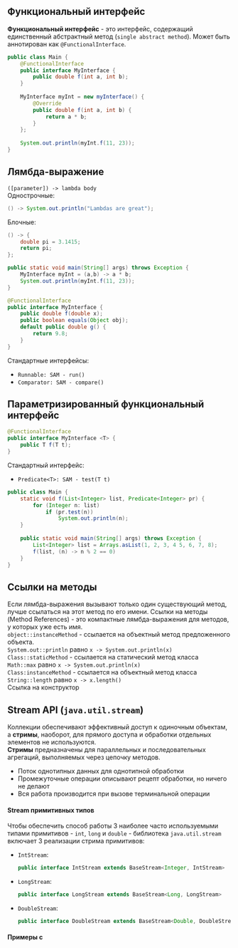 ## Функциональный интерфейс
**Функциональный интерфейс** - это интерфейс, содержащий единственный абстрактный метод (`single abstract method`). Может быть аннотирован как `@FunctionalInterface`.
```java
public class Main {
	@FunctionalInterface
	public interface MyInterface {
		public double f(int a, int b);
	}
	
	MyInterface myInt = new myInterface() {
		@Override
		public double f(int a, int b) {
			return a * b;
		}
	};
	
	System.out.println(myInt.f(11, 23));
}
```
## Лямбда-выражение
`([parameter]) -> lambda body`  
Однострочные:
```java
() -> System.out.println("Lambdas are great");
```
Блочные:
```java
() -> {
	double pi = 3.1415;
	return pi;
};
```
  
```java
public static void main(String[] args) throws Exception {
	MyInterface myInt = (a,b) -> a * b;
	System.out.println(myInt.f(11, 23));
}
```
  
```java
@FunctionalInterface
public interface MyInterface {
	public double f(double x);
	public boolean equals(Object obj);
	default public double g() {
		return 9.8;
	}
}
```
Стандартные интерфейсы:
- `Runnable: SAM - run()`
- `Comparator: SAM - compare()`
## Параметризированный функциональный интерфейс
```java
@FunctionalInterface
public interface MyInterface <T> {
	public T f(T t);
}
```
Стандартный интерфейс:
- `Predicate<T>: SAM - test(T t)`
```java
public class Main {
	static void f(List<Integer> list, Predicate<Integer> pr) {
		for (Integer n: list)
			if (pr.test(n))
				System.out.println(n);
	}
	
	public static void main(String[] args) throws Exception {
		List<Integer> list = Arrays.asList(1, 2, 3, 4 5, 6, 7, 8);
		f(list, (n) -> n % 2 == 0)
	}
}
```
## Ссылки на методы
Если лямбда-выражения вызывают только один существующий метод, лучше ссылаться на этот метод по его имени. Ссылки на методы (Method References) - это компактные лямбда-выражения для методов, у которых уже есть имя.  
`object::instanceMethod` - ссылается на объектный метод предложенного объекта.  
`System.out::println` равно `x -> System.out.println(x)`  
`Class::staticMethod` - ссылается на статический метод класса  
`Math::max` равно `x -> System.out.println(x)`  
`Class:instanceMethod` - ссылается на объектный метод класса  
`String::length` равно `x -> x.length()`  
Ссылка на конструктор
## Stream API (`java.util.stream`)
Коллекции обеспечивают эффективный доступ к одиночным объектам, а **стримы**, наоборот, для прямого доступа и обработки отдельных элементов не используются.  
**Стримы** предназначены для параллельных и последовательных агрегаций, выполняемых через цепочку методов.  
- Поток однотипных данных для однотипной обработки
- Промежуточные операции описывают рецепт обработки, но ничего не делают
- Вся работа производится при вызове терминальной операции
#### Stream примитивных типов
Чтобы обеспечить способ работы 3 наиболее часто используемыми типами примитивов - `int`, `long` и `double` - библиотека `java.util.stream` включает 3 реализации стрима примитивов:
- `IntStream`:
	```java
	public interface IntStream extends BaseStream<Integer, IntStream>
	```
- `LongStream`:
	```java
	public interface LongStream extends BaseStream<Long, LongStream>
	```
- `DoubleStream`:
	```java
	public interface DoubleStream extends BaseStream<Double, DoubleStream>
	```
#### Примеры с